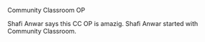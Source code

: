 Community Classroom OP

Shafi Anwar says this CC OP is amazig.
Shafi Anwar started with Community Classroom.
